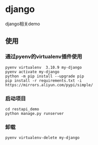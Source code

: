 # django

django相关demo

## 使用

### 通过pyenv的virtualenv插件使用

    pyenv virtualenv  3.10.9 my-django
    pyenv activate my-django
    python -m pip install --upgrade pip
    pip install -r requirements.txt -i https://mirrors.aliyun.com/pypi/simple/

### 启动项目

    cd restapi_demo 
    python manage.py runserver

### 卸载

    pyenv virtualenv-delete my-django
 

